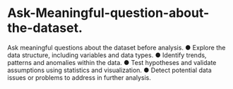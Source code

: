 # Ask-Meaningful-question-about-the-dataset.
Ask meaningful questions about the dataset before analysis. ● Explore the data structure, including variables and data types. ● Identify trends, patterns and anomalies within the data. ● Test hypotheses and validate assumptions using statistics and visualization. ● Detect potential data issues or problems to address in further analysis.

